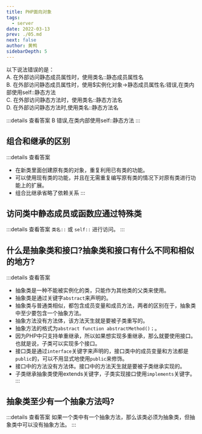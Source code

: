 ```yaml
---
title: PHP面向对象
tags: 
  - server
date: 2022-03-13
prev: ./05.md
next: false
author: 黄鸭
sidebarDepth: 5
---
```


以下说法错误的是：  
A. 在外部访问静态成员属性时，使用类名::静态成员属性名  
B. 在外部访问静态成员属性时，使用$实例化对象->静态成员属性名:错误,在类内部使用self::静态方法  
C. 在外部访问静态方法时，使用类名::静态方法名  
D. 在外部访问静态方法时,使用类名::静态方法名

:::details 查看答案
B 错误,在类内部使用self::静态方法
:::

## 组合和继承的区别
:::details 查看答案
- 在新类里面创建原有类的对象，重复利用已有类的功能。
- 可以使用现有类的功能，并且在无需重复编写原有类的情况下对原有类进行功能上的扩展。
- 组合比继承省略了依赖关系
:::

## 访问类中静态成员或函数应通过特殊类 

:::details 查看答案
`类名::` 或 `self::` 进行访问。
:::

## 什么是抽象类和接口?抽象类和接口有什么不同和相似的地方?

:::details 查看答案
- 抽象类是一种不能被实例化的类，只能作为其他类的父类来使用。
- 抽象类是通过关键字`abstract`来声明的。
- 抽象类与普通类相似，都包含成员变量和成员方法，两者的区别在于，抽象类中至少要包含一个抽象方法。
- 抽象方法没有方法体，该方法天生就是要被子类重写的。
- 抽象方法的格式为`abstract function abstractMethod()；`。
- 因为PHP中只支持单重继承，所以如果想实现多重继承，那么就要使用接口。也就是说，子类可以实现多个接口。
- 接口类是通过`interface`关键字来声明的，接口类中的成员变量和方法都是`public`的，可以不用显式地使用`public`来修饰。
- 接口中的方法没有方法体。接口中的方法天生就是要被子类继承实现的。
- 子类继承抽象类使用extends关键字，子类实现接口使用`implements`关键字。
:::

## 抽象类至少有一个抽象方法吗?

:::details 查看答案
如果一个类中有一个抽象方法，那么该类必须为抽象类，但抽象类中可以没有抽象方法。
:::